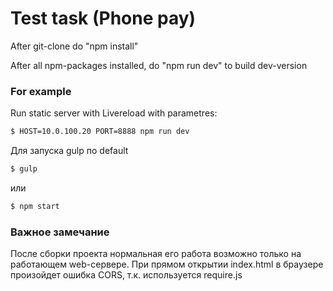 # Test task (Phone pay)

After git-clone do "npm install"

After all npm-packages installed, do "npm run dev" to build dev-version

### For example
Run static server with Livereload with parametres:
```sh
$ HOST=10.0.100.20 PORT=8888 npm run dev
```

Для запуска gulp по default
```sh
$ gulp
```

или

```sh
$ npm start
```

### Важное замечание

После сборки проекта нормальная его работа возможно только на работающем web-сервере. При прямом открытии index.html в браузере произойдет ошибка CORS, т.к. используется require.js
